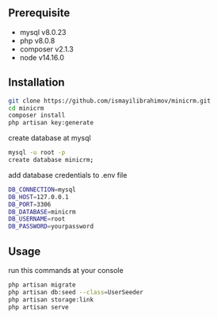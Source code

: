 ## Prerequisite

-   mysql v8.0.23
-   php v8.0.8
-   composer v2.1.3
-   node v14.16.0

## Installation

```bash
git clone https://github.com/ismayilibrahimov/minicrm.git
cd minicrm
composer install
php artisan key:generate
```

create database at mysql

```bash
mysql -u root -p
create database minicrm;
```

add database credentials to .env file

```bash
DB_CONNECTION=mysql
DB_HOST=127.0.0.1
DB_PORT=3306
DB_DATABASE=minicrm
DB_USERNAME=root
DB_PASSWORD=yourpassword
```

## Usage

run this commands at your console

```bash
php artisan migrate
php artisan db:seed --class=UserSeeder
php artisan storage:link
php artisan serve
```
